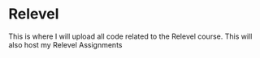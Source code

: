 # Relevel
This is where I will upload all code related to the Relevel course.
This will also host my Relevel Assignments
